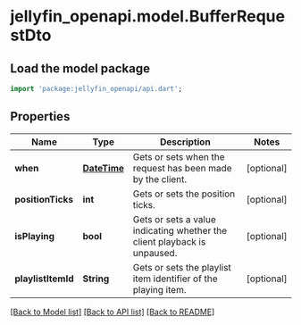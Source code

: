 # jellyfin_openapi.model.BufferRequestDto

## Load the model package
```dart
import 'package:jellyfin_openapi/api.dart';
```

## Properties
Name | Type | Description | Notes
------------ | ------------- | ------------- | -------------
**when** | [**DateTime**](DateTime.md) | Gets or sets when the request has been made by the client. | [optional] 
**positionTicks** | **int** | Gets or sets the position ticks. | [optional] 
**isPlaying** | **bool** | Gets or sets a value indicating whether the client playback is unpaused. | [optional] 
**playlistItemId** | **String** | Gets or sets the playlist item identifier of the playing item. | [optional] 

[[Back to Model list]](../README.md#documentation-for-models) [[Back to API list]](../README.md#documentation-for-api-endpoints) [[Back to README]](../README.md)



